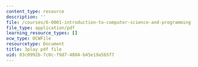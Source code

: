 ```yaml
---
content_type: resource
description: ''
file: /courses/6-0001-introduction-to-computer-science-and-programming-in-python-fall-2016/03c0992b7c0cf9d74884b45e19a5b5f7_vqn_yk5aFcI.pdf
file_type: application/pdf
learning_resource_types: []
ocw_type: OCWFile
resourcetype: Document
title: 3play pdf file
uid: 03c0992b-7c0c-f9d7-4884-b45e19a5b5f7
---
```

